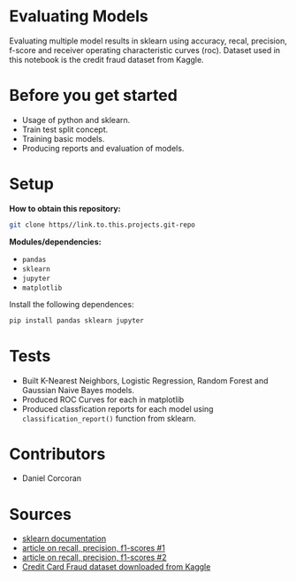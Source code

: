 # Evaluating Models
Evaluating multiple model results in sklearn using accuracy, recal, precision, f-score and receiver operating characteristic curves (roc). Dataset used in this notebook is the credit fraud dataset from Kaggle.

# Before you get started
- Usage of python and sklearn.
- Train test split concept.
- Training basic models.
- Producing reports and evaluation of models.

# Setup
**How to obtain this repository:**
```sh
git clone https//link.to.this.projects.git-repo
```
**Modules/dependencies:**
- `pandas`
- `sklearn`
- `jupyter`
- `matplotlib`

Install the following dependences:
```sh
pip install pandas sklearn jupyter
```

# Tests
- Built K-Nearest Neighbors, Logistic Regression, Random Forest and Gaussian Naive Bayes models.
- Produced ROC Curves for each in matplotlib
- Produced classfication reports for each model using `classification_report()` function from sklearn.

# Contributors
- Daniel Corcoran

# Sources
- [sklearn documentation](https://scikit-learn.org/)
- [article on recall, precision, f1-scores #1](https://blog.exsilio.com/all/accuracy-precision-recall-f1-score-interpretation-of-performance-measures/)
- [article on recall, precision, f1-scores #2](https://towardsdatascience.com/accuracy-precision-recall-or-f1-331fb37c5cb9)
- [Credit Card Fraud dataset downloaded from Kaggle](https://www.kaggle.com/mlg-ulb/creditcardfraud)
